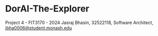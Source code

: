 # DorAI-The-Explorer
Project 4 - FIT3170 - 2024
Jasraj Bhasin, 32522118, Software Architect, jbha0006@student.monash.edu
